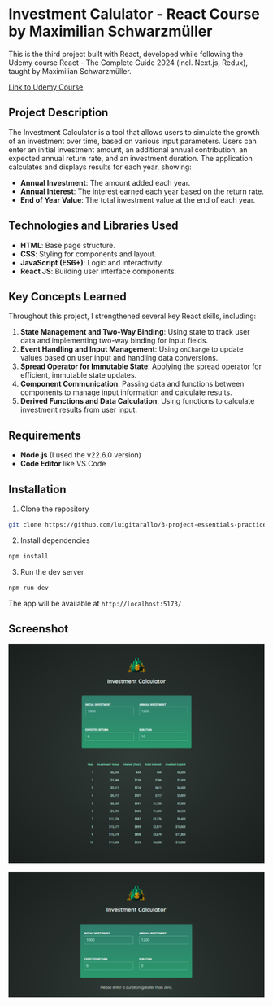 # Investment Calulator - React Course by Maximilian Schwarzmüller

This is the third project built with React, developed while following the Udemy course React - The Complete Guide 2024 (incl. Next.js, Redux), taught by Maximilian Schwarzmüller.

[Link to Udemy Course](https://www.udemy.com/course/react-the-complete-guide-incl-redux/)

## Project Description

The Investment Calculator is a tool that allows users to simulate the growth of an investment over time, based on various input parameters. Users can enter an initial investment amount, an additional annual contribution, an expected annual return rate, and an investment duration. The application calculates and displays results for each year, showing:

- **Annual Investment**: The amount added each year.
- **Annual Interest**: The interest earned each year based on the return rate.
- **End of Year Value**: The total investment value at the end of each year.

## Technologies and Libraries Used

- **HTML**: Base page structure.
- **CSS**: Styling for components and layout.
- **JavaScript (ES6+)**: Logic and interactivity.
- **React JS**: Building user interface components.

## Key Concepts Learned

Throughout this project, I strengthened several key React skills, including:

1. **State Management and Two-Way Binding**: Using state to track user data and implementing two-way binding for input fields.
2. **Event Handling and Input Management**: Using `onChange` to update values based on user input and handling data conversions.
3. **Spread Operator for Immutable State**: Applying the spread operator for efficient, immutable state updates.
4. **Component Communication**: Passing data and functions between components to manage input information and calculate results.
5. **Derived Functions and Data Calculation**: Using functions to calculate investment results from user input.

## Requirements

- **Node.js** (I used the v22.6.0 version)
- **Code Editor** like VS Code

## Installation

1. Clone the repository

```bash
git clone https://github.com/luigitarallo/3-project-essentials-practice.git
```

2. Install dependencies

```bash
npm install
```

3. Run the dev server

```bash
npm run dev
```

The app will be available at `http://localhost:5173/`

## Screenshot

![App Screenshot](./src/assets/screenshot-app.png)

![App Screenshot](./src/assets/screenshot-app-1.png)
